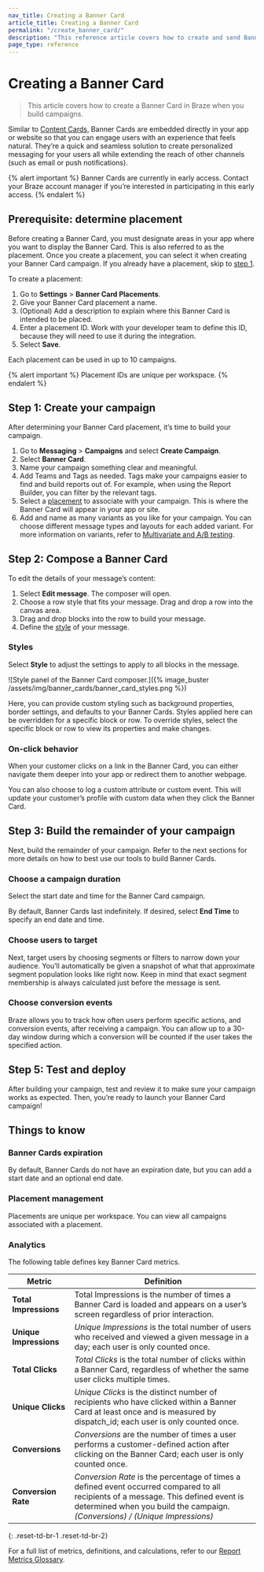 ```yaml
---
nav_title: Creating a Banner Card
article_title: Creating a Banner Card
permalink: "/create_banner_card/"
description: "This reference article covers how to create and send Banner Cards using Braze campaigns."
page_type: reference
---
```


# Creating a Banner Card

> This article covers how to create a Banner Card in Braze when you build campaigns.

Similar to [Content Cards]({{site.baseurl}}/user_guide/message_building_by_channel/content_cards/about), Banner Cards are embedded directly in your app or website so that you can engage users with an experience that feels natural. They’re a quick and seamless solution to create personalized messaging for your users all while extending the reach of other channels (such as email or push notifications).

{% alert important %}
Banner Cards are currently in early access. Contact your Braze account manager if you’re interested in participating in this early access.
{% endalert %}

## Prerequisite: determine placement

Before creating a Banner Card, you must designate areas in your app where you want to display the Banner Card. This is also referred to as the placement. Once you create a placement, you can select it when creating your Banner Card campaign. If you already have a placement, skip to [step 1](#step-1-create-your-campaign).

To create a placement:

1. Go to **Settings** > **Banner Card Placements**.
2. Give your Banner Card placement a name.
3. (Optional) Add a description to explain where this Banner Card is intended to be placed.
4. Enter a placement ID. Work with your developer team to define this ID, because they will need to use it during the integration.
5. Select **Save**.

Each placement can be used in up to 10 campaigns.

{% alert important %}
Placement IDs are unique per workspace.
{% endalert %}

## Step 1: Create your campaign

After determining your Banner Card placement, it’s time to build your campaign.

1. Go to **Messaging** > **Campaigns** and select **Create Campaign**.
2. Select **Banner Card**.
3. Name your campaign something clear and meaningful.
4. Add Teams and Tags as needed. Tags make your campaigns easier to find and build reports out of. For example, when using the Report Builder, you can filter by the relevant tags.
5. Select a [placement](#prerequisite-determine-placement) to associate with your campaign. This is where the Banner Card will appear in your app or site.
6. Add and name as many variants as you like for your campaign. You can choose different message types and layouts for each added variant. For more information on variants, refer to [Multivariate and A/B testing]({{site.baseurl}}/user_guide/engagement_tools/testing/multivariant_testing/).

## Step 2: Compose a Banner Card

To edit the details of your message’s content:

1. Select **Edit message**. The composer will open.
2. Choose a row style that fits your message. Drag and drop a row into the canvas area.
3. Drag and drop blocks into the row to build your message.
4. Define the [style](#styles) of your message.

### Styles

Select **Style** to adjust the settings to apply to all blocks in the message.

![Style panel of the Banner Card composer.]({% image_buster /assets/img/banner_cards/banner_card_styles.png %})

Here, you can provide custom styling such as background properties, border settings, and defaults to your Banner Cards. Styles applied here can be overridden for a specific block or row. To override styles, select the specific block or row to view its properties and make changes.

### On-click behavior

When your customer clicks on a link in the Banner Card, you can either navigate them deeper into your app or redirect them to another webpage.

You can also choose to log a custom attribute or custom event. This will update your customer’s profile with custom data when they click the Banner Card.

## Step 3: Build the remainder of your campaign

Next, build the remainder of your campaign. Refer to the next sections for more details on how to best use our tools to build Banner Cards.

### Choose a campaign duration

Select the start date and time for the Banner Card campaign. 

By default, Banner Cards last indefinitely. If desired, select **End Time** to specify an end date and time.

### Choose users to target

Next, target users by choosing segments or filters to narrow down your audience. You’ll automatically be given a snapshot of what that approximate segment population looks like right now. Keep in mind that exact segment membership is always calculated just before the message is sent.

### Choose conversion events

Braze allows you to track how often users perform specific actions, and conversion events, after receiving a campaign. You can allow up to a 30-day window during which a conversion will be counted if the user takes the specified action.

## Step 5: Test and deploy

After building your campaign, test and review it to make sure your campaign works as expected. Then, you’re ready to launch your Banner Card campaign!

## Things to know

### Banner Cards expiration

By default, Banner Cards do not have an expiration date, but you can add a start date and an optional end date.

### Placement management

Placements are unique per workspace. You can view all campaigns associated with a placement.

### Analytics

The following table defines key Banner Card metrics.

| Metric               | Definition                                                                                                                                                       |
|----------------------|------------------------------------------------------------------------------------------------------------------------------------------------------------------|
| **Total Impressions**     | Total Impressions is the number of times a Banner Card is loaded and appears on a user’s screen regardless of prior interaction.                               |
| **Unique Impressions**    | _Unique Impressions_ is the total number of users who received and viewed a given message in a day; each user is only counted once.                              |
| **Total Clicks**         | _Total Clicks_ is the total number of clicks within a Banner Card, regardless of whether the same user clicks multiple times.                                     |
| **Unique Clicks**        | _Unique Clicks_ is the distinct number of recipients who have clicked within a Banner Card at least once and is measured by dispatch_id; each user is only counted once. |
| **Conversions**          | _Conversions_ are the number of times a user performs a customer-defined action after clicking on the Banner Card; each user is only counted once.                |
| **Conversion Rate**      | _Conversion Rate_ is the percentage of times a defined event occurred compared to all recipients of a message. This defined event is determined when you build the campaign. <br> _(Conversions) / (Unique Impressions)_ |
{: .reset-td-br-1 .reset-td-br-2}

For a full list of metrics, definitions, and calculations, refer to our [Report Metrics Glossary]({{site.baseurl}}/user_guide/data_and_analytics/report_metrics).
